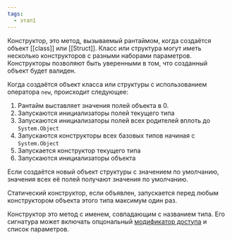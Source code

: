 ```yaml
---
tags:
  - этап1
---
```


Конструктор, это метод, вызываемый рантаймом, когда создаётся объект [[class]] или [[Struct]]. Класс или структура могут иметь несколько конструкторов с разными наборами параметров. Конструкторы позволяют быть уверенными в том, что созданный объект будет валиден.

Когда создаётся объект класса или структуры с использованием оператора `new`, происходит следующее:

1. Рантайм выставляет значения полей объекта в 0.
2. Запускаются инициализаторы полей текущего типа
3. Запускаются инициализаторы полей всех родителей вплоть до `System.Object`
4. Запускаются конструкторы всех базовых типов начиная с `System.Object`
5. Запускается конструктор текущего типа
6. Запускаются инициализаторы объекта

Если создаётся новый объект структуры с значением по умолчанию, значения всех её полей получают значения по умолчанию.

Статический конструктор, если объявлен, запускается перед любым конструктором объекта этого типа максимум один раз.

Конструктор это метод с именем, совпадающим с названием типа. Его сигнатура может включать опцональный [модификатор доступа](Модификаторы%20доступа) и список параметров.